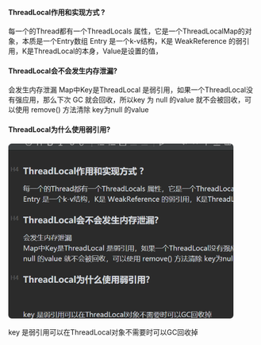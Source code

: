 #### ThreadLocal作用和实现方式 ?

每一个的Thread都有一个ThreadLocals 属性，它是一个ThreadLocalMap的对象，本质是一个Entry数组 Entry 是一个k-v结构，K是 WeakReference
的弱引用，K是ThreadLocal的本身，Value是设置的值，

#### ThreadLocal会不会发生内存泄漏?

会发生内存泄漏 Map中Key是ThreadLocal 是弱引用，如果一个ThreadLocal没有强应用，那么下次 GC 就会回收，所以key 为 null 的value 就不会被回收，可以使用 remove() 方法清除
key为null 的value

#### ThreadLocal为什么使用弱引用?

![](.ThreadLocal_L_images/03ee98d9.png)

key 是弱引用可以在ThreadLocal对象不需要时可以GC回收掉

